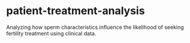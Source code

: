 # patient-treatment-analysis
Analyzing how sperm characteristics influence the likelihood of seeking fertility treatment using clinical data.
